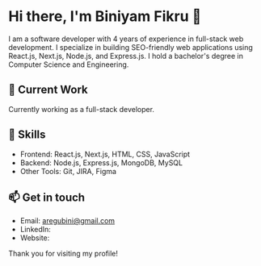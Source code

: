 # Hi there, I'm Biniyam Fikru 👋

I am a software developer with 4 years of experience in full-stack web development. I specialize in building SEO-friendly web applications using React.js, Next.js, Node.js, and Express.js. I hold a bachelor's degree in Computer Science and Engineering.

## 🔭 Current Work
Currently working as a full-stack developer.

## 🌱 Skills
- Frontend: React.js, Next.js, HTML, CSS, JavaScript
- Backend: Node.js, Express.js, MongoDB, MySQL
- Other Tools: Git, JIRA, Figma

## 📫 Get in touch
- Email: aregubini@gmail.com
- LinkedIn:
- Website: 

Thank you for visiting my profile!

<!---
biniyamfikru/biniyamfikru is a ✨ special ✨ repository because its `README.md` (this file) appears on your GitHub profile.
You can click the Preview link to take a look at your changes.
--->
